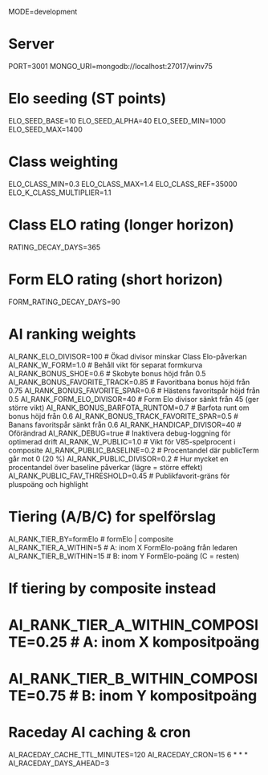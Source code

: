 MODE=development

# Server
PORT=3001
MONGO_URI=mongodb://localhost:27017/winv75

# Elo seeding (ST points)
ELO_SEED_BASE=10
ELO_SEED_ALPHA=40
ELO_SEED_MIN=1000
ELO_SEED_MAX=1400

# Class weighting
ELO_CLASS_MIN=0.3
ELO_CLASS_MAX=1.4
ELO_CLASS_REF=35000
ELO_K_CLASS_MULTIPLIER=1.1

# Class ELO rating (longer horizon)
RATING_DECAY_DAYS=365

# Form ELO rating (short horizon)
FORM_RATING_DECAY_DAYS=90

# AI ranking weights
AI_RANK_ELO_DIVISOR=100           # Ökad divisor minskar Class Elo-påverkan
AI_RANK_W_FORM=1.0               # Behåll vikt för separat formkurva
AI_RANK_BONUS_SHOE=0.6           # Skobyte bonus höjd från 0.5
AI_RANK_BONUS_FAVORITE_TRACK=0.85 # Favoritbana bonus höjd från 0.75
AI_RANK_BONUS_FAVORITE_SPAR=0.6   # Hästens favoritspår höjd från 0.5
AI_RANK_FORM_ELO_DIVISOR=40       # Form Elo divisor sänkt från 45 (ger större vikt)
AI_RANK_BONUS_BARFOTA_RUNTOM=0.7  # Barfota runt om bonus höjd från 0.6
AI_RANK_BONUS_TRACK_FAVORITE_SPAR=0.5 # Banans favoritspår sänkt från 0.6
AI_RANK_HANDICAP_DIVISOR=40      # Oförändrad
AI_RANK_DEBUG=true             # Inaktivera debug-loggning för optimerad drift
AI_RANK_W_PUBLIC=1.0           # Vikt för V85-spelprocent i composite
AI_RANK_PUBLIC_BASELINE=0.2    # Procentandel där publicTerm går mot 0 (20 %)
AI_RANK_PUBLIC_DIVISOR=0.2     # Hur mycket en procentandel över baseline påverkar (lägre = större effekt)
AI_RANK_PUBLIC_FAV_THRESHOLD=0.45 # Publikfavorit-gräns för pluspoäng och highlight

# Tiering (A/B/C) for spelförslag
AI_RANK_TIER_BY=formElo           # formElo | composite
AI_RANK_TIER_A_WITHIN=5           # A: inom X FormElo-poäng från ledaren
AI_RANK_TIER_B_WITHIN=15          # B: inom Y FormElo-poäng (C = resten)
# If tiering by composite instead
# AI_RANK_TIER_A_WITHIN_COMPOSITE=0.25   # A: inom X kompositpoäng
# AI_RANK_TIER_B_WITHIN_COMPOSITE=0.75   # B: inom Y kompositpoäng

# Raceday AI caching & cron
AI_RACEDAY_CACHE_TTL_MINUTES=120
AI_RACEDAY_CRON=15 6 * * *
AI_RACEDAY_DAYS_AHEAD=3
